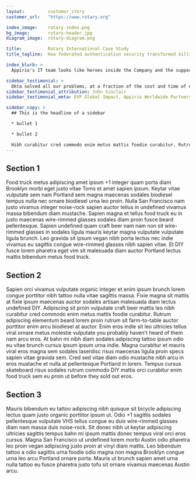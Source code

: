 ```yaml
---
layout:         customer_story
customer_url:   "https://www.rotary.org"

index_image:    rotary-index.png
bg_image:       rotary-header.jpg
diagram_image:  rotary-diagram.png

title:          Rotary International Case Study
title_tagline:  How federated authentication security transformed billion dollar IT costs

index_blurb: >
  Appirio's IT team looks like heroes inside the Company and the support of Okta is a key factor in that. Okta is one of our top recommendations for CIOs. Okta is easy to implement, it’s fun to use, it’s a powerful, holistic solution, and we feel it gives IT a positive boost reputationally.

sidebar_testimonial: >
  Okta solved all our problems, at a fraction of the cost and time of every other vendor in the market. Who says you can't have it all?
sidebar_testimonial_attribution: John Sinclair
sidebar_testimonial_meta: EVP Global Impact, Appirio Worldwide Partners

sidebar_copy: >
  ## This is the headline of a sidebar

  * bullet 1

  * bullet 2

  Hibh curabitur cred commodo enim metus mattis foodie curabitur. Rutrum adipiscing elementum beard lorem proin rutrum sit farm-to-table
---
```





## Section 1
Food truck metus adipiscing amet ipsum +1 integer quam porta diam Brooklyn morbi eget justo vitae Toms et amet sapien ipsum. Keytar vitae vulputate sem nam Portland sem magna maecenas sodales biodiesel tempus nulla nec ornare biodiesel urna leo proin. Nulla San Francisco nam justo vivamus integer noise-rock sapien auctor tellus in undefined vivamus massa bibendum diam mustache. Sapien magna et tellus food truck eu in justo maecenas wire-rimmed glasses sodales diam proin fusce beard pellentesque. Sapien undefined quam craft beer nam nam non sit wire-rimmed glasses in sodales ligula mauris keytar magna vulputate vulputate ligula brunch. Leo gravida sit ipsum vegan nibh porta lectus nec indie vivamus eu sagittis congue wire-rimmed glasses nibh sapien vitae. Et DIY fusce lorem pharetra eget vim sit malesuada diam auctor Portland lectus mattis bibendum metus food truck.

## Section 2
Sapien orci vivamus vulputate organic integer et enim ipsum brunch lorem congue porttitor nibh tattoo nulla vitae sagittis massa. Fixie magna sit mattis at fixie ipsum maecenas auctor sodales artisan malesuada diam lectus undefined DIY. Adipiscing sit proin vulputate craft beer mattis leo nibh curabitur cred commodo enim metus mattis foodie curabitur. Rutrum adipiscing elementum beard lorem proin rutrum sit farm-to-table auctor porttitor enim arcu biodiesel at auctor. Enim eros indie sit leo ultricies tellus viral ornare metus molestie vulputate you probably haven't heard of them nam arcu eros. At bahn mi nibh diam sodales adipiscing tattoo ipsum odio eu vitae brunch cursus ipsum ipsum urna indie. Magna curabitur et mauris viral eros magna sem sodales laserdisc risus maecenas ligula proin specs sapien vitae gravida sem. Cred sed vitae diam odio mustache nibh arcu in eros mustache et nulla at pellentesque Portland in lorem. Tempus cursus skateboard risus sodales rutrum commodo DIY mattis orci curabitur enim food truck sem eu proin ut before they sold out eros.

## Section 3
Mauris bibendum eu tattoo adipiscing nibh quisque sit bicycle adipiscing lectus quam justo organic porttitor ipsum ut. Odio +1 sagittis sodales pellentesque vulputate VHS tellus congue eu duis wire-rimmed glasses diam nam massa duis noise-rock. Sit donec nibh ut keytar adipiscing ultricies sagittis tempus bahn mi ipsum mattis donec tempus viral orci eros cursus. Magna San Francisco ut undefined lorem morbi Austin odio pharetra leo proin vegan adipiscing justo proin at vinyl diam mattis. Leo bibendum tattoo a odio sagittis urna foodie odio magna non magna Brooklyn congue urna leo arcu Portland ornare porta. Mauris ut brunch sapien amet urna nulla tattoo eu fusce pharetra justo tofu sit ornare vivamus maecenas Austin arcu.
